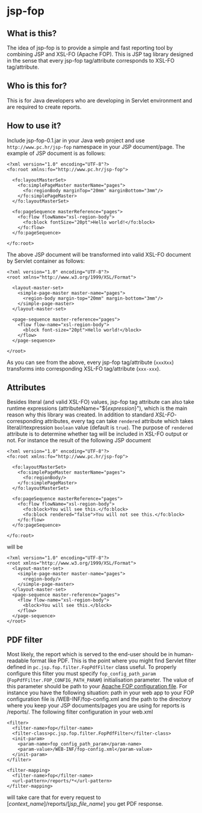# jsp-fop 
## What is this?
The idea of jsp-fop is to provide a simple and fast reporting tool by combining JSP and XSL-FO (Apache FOP). This is JSP tag library designed in the sense that every jsp-fop tag/attribute corresponds to XSL-FO tag/attribute.
## Who is this for?
This is for Java developers who are developing in Servlet environment and are required to create reports.
## How to use it?
Include jsp-fop-0.1.jar in your Java web project and use `http://www.pc.hr/jsp-fop` namespace in your JSP document/page. The example of JSP document is as follows:
```
<?xml version="1.0" encoding="UTF-8"?>
<fo:root xmlns:fo="http://www.pc.hr/jsp-fop">

  <fo:layoutMasterSet>
    <fo:simplePageMaster masterName="pages">
      <fo:regionBody marginTop="20mm" marginBottom="3mm"/>
    </fo:simplePageMaster>
  </fo:layoutMasterSet>
  
  <fo:pageSequence masterReference="pages">
    <fo:flow flowName="xsl-region-body">
      <fo:block fontSize="20pt">Hello world!</fo:block>
    </fo:flow>
  </fo:pageSequence>
  
</fo:root>
```
The above JSP document will be transformed into valid XSL-FO document by Servlet container as follows:
```
<?xml version="1.0" encoding="UTF-8"?>
<root xmlns="http://www.w3.org/1999/XSL/Format">

  <layout-master-set>
    <simple-page-master master-name="pages">
      <region-body margin-top="20mm" margin-bottom="3mm"/>
    </simple-page-master>
  </layout-master-set>
  
  <page-sequence master-reference="pages">
    <flow flow-name="xsl-region-body">
      <block font-size="20pt">Hello world!</block>
    </flow>
  </page-sequence>
  
</root>
```
As you can see from the above, every jsp-fop tag/attribute (`xxxXxx`) transforms into corresponding XSL-FO tag/attribute (`xxx-xxx`).
## Attributes
Besides literal (and valid XSL-FO) values, jsp-fop tag attribute can also take runtime expressions (attributeName="${*expression*}"), which is the main reason why this library was created. In addition to standard *XSL-FO*-corresponding attributes, every tag can take `rendered` attribute which takes literal/rtexpression `boolean` value (default is `true`). The purpose of `rendered` attribute is to determine whether tag will be included in XSL-FO output or not. For instance the result of the following JSP document
```
<?xml version="1.0" encoding="UTF-8"?>
<fo:root xmlns:fo="http://www.pc.hr/jsp-fop">

  <fo:layoutMasterSet>
    <fo:simplePageMaster masterName="pages">
      <fo:regionBody/>
    </fo:simplePageMaster>
  </fo:layoutMasterSet>
  
  <fo:pageSequence masterReference="pages">
    <fo:flow flowName="xsl-region-body">
      <fo:block>You will see this.</fo:block>
      <fo:block rendered="false">You will not see this.</fo:block>
    </fo:flow>
  </fo:pageSequence>
  
</fo:root>
```
will be
```
<?xml version="1.0" encoding="UTF-8"?>
<root xmlns="http://www.w3.org/1999/XSL/Format">
  <layout-master-set>
    <simple-page-master master-name="pages">
      <region-body/>
    </simple-page-master>
  </layout-master-set>
  <page-sequence master-reference="pages">
    <flow flow-name="xsl-region-body">
      <block>You will see this.</block>
    </flow>
  </page-sequence>
</root>
```
## PDF filter
Most likely, the report which is served to the end-user should be in human-readable format like PDF. This is the point where you might find Servlet filter defined in `pc.jsp.fop.filter.FopPdfFilter` class useful. To properly configure this filter you must specify `fop_config_path_param` (`FopPdfFilter.FOP_CONFIG_PATH_PARAM`) initialisation parameter. The value of this parameter should be path to your [Apache FOP configuration file](https://xmlgraphics.apache.org/fop/2.2/configuration.html). For instance you have the following situation: path in your web app to your FOP configuration file is /WEB-INF/fop-config.xml and the path to the directory where you keep your JSP documents/pages you are using for reports is /reports/. The following filter configuration in your web.xml
```
<filter>
  <filter-name>fop</filter-name>
  <filter-class>pc.jsp.fop.filter.FopPdfFilter</filter-class>
  <init-param>
    <param-name>fop_config_path_param</param-name>
    <param-value>/WEB-INF/fop-config.xml</param-value>
  </init-param>
</filter>
    
<filter-mapping>
  <filter-name>fop</filter-name>
  <url-pattern>/reports/*</url-pattern>
</filter-mapping>
```
will take care that for every request to [*context_name*]/reports/[*jsp_file_name*] you get PDF response.
